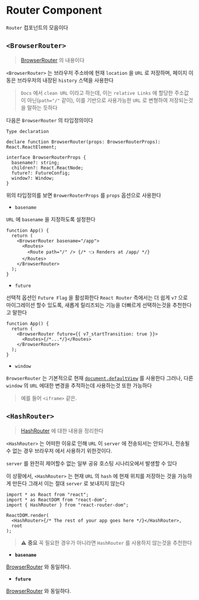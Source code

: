 # Router Component

`Router` 컴포넌트의 모음이다

## `<BrowserRouter>`

> [BrowserRouter](https://reactrouter.com/en/main/router-components/browser-router) 의 내용이다

`<BrowserRouter>` 는 브라우저 주소바에 현재 `location` 을 `URL` 로 저장하며, 페이지 이동은 브라우저의 내장된 `history` 스택을 사용한다

> `Docs` 에서 `clean URL` 이라고 하는데, 이는 `relative Links` 에 할당한
> 주소값이 아닌(`path="/"` 같이), 이를 기반으로 사용가능한 `URL` 로 변형하여
> 저장되는것을 말하는 듯하다

다음은 `BrowserRouter` 의 타입정의이다

`Type declaration`

```tsx
declare function BrowserRouter(props: BrowserRouterProps): React.ReactElement;

interface BrowserRouterProps {
  basename?: string;
  children?: React.ReactNode;
  future?: FutureConfig;
  window?: Window;
}
```

위의 타입정의를 보면 `BrowerRouterProps` 를 `props` 옵션으로 사용한다

- `basename`

`URL` 에 `basename` 을 지정하도록 설정한다

```tsx
function App() {
  return (
    <BrowserRouter basename="/app">
      <Routes>
        <Route path="/" /> {/* 👈 Renders at /app/ */}
      </Routes>
    </BrowserRouter>
  );
}
```

- `future`

선택적 옵션인 `Future Flag` 을 활성화한다
`React Router` 측에서는 더 쉽게 `v7` 으로 마이그레이션 할수 있도록,
새롭게 릴리즈되는 기능을 더빠르게 선택하는것을 추천한다고 말한다

```tsx
function App() {
  return (
    <BrowserRouter future={{ v7_startTransition: true }}>
      <Routes>{/*...*/}</Routes>
    </BrowserRouter>
  );
}
```

- `window`

`BrowserRouter` 는 기본적으로 현재 [`document.defaultView`](https://developer.mozilla.org/en-US/docs/Web/API/Document/defaultView) 를 사용한다
그러나, 다른 `window` 의 `URL` 에대한 변경을 추적하는데 사용하는것 또한 가능하다

> 예를 들어 `<iframe>` 같은.

## `<HashRouter>`

> [HashRouter](https://reactrouter.com/en/main/router-components/hash-router) 에 대한 내용을 정리한다

`<HashRouter>` 는 어떠한 이유로 인해 `URL` 이 `server` 에 전송되서는 안되거나, 전송될수 없는 경우 브라우저 에서 사용하기 위한것이다.

`server` 를 완전히 제어할수 없는 일부 공유 호스팅 시나리오에서 발생할 수 있다

이 상황에서, `<HashRouter>` 는 현재 `URL` 의 `hash` 에 현재 위치를 저장하는
것을 가능하게 만든다 그래서 이는 절대 `server` 로 보내지지 않는다

```tsx
import * as React from "react";
import * as ReactDOM from "react-dom";
import { HashRouter } from "react-router-dom";

ReactDOM.render(
  <HashRouter>{/* The rest of your app goes here */}</HashRouter>,
  root
);
```

> ⚠️ **중요**
> 꼭 필요한 경우가 아니라면 `HashRouter` 를 사용하지 않는것을 추천한다

- **`basename`**

[BrowserRouter](/#BrowserRouter) 와 동일하다.

- **`future`**

[BrowserRouter](/#BrowserRouter) 와 동일하다.
